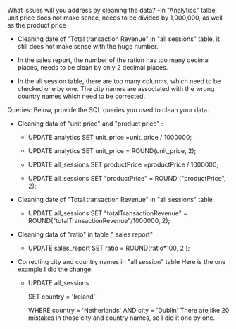 What issues will you address by cleaning the data?
-In "Analytics" talbe, unit price does not make sence, needs to be divided by 1,000,000, as well as the product price

- Cleaning date of "Total transaction Revenue" in "all sessions" table, it still does not make sense with the huge number.

- In the sales report, the number of the ration has too many decimal places, needs to be clean by only 2 decimal places.

- In the all session table, there are too many colunms, which need to be checked one by one. The city names are associated with the wrong country names which need to be corrected.




Queries:
Below, provide the SQL queries you used to clean your data.
- Cleaning data of "unit price" and "product price" :
  * UPDATE analytics
    SET unit_price =unit_price / 1000000;
  * UPDATE analytics
    SET unit_price = ROUND(unit_price, 2);

  * UPDATE all_sessions
    SET productPrice =productPrice / 1000000;
  * UPDATE all_sessions
    SET "productPrice" = ROUND ("productPrice", 2);

- Cleaning date of "Total transaction Revenue" in "all sessions" table
  * UPDATE all_sessions
    SET "totalTransactionRevenue" = ROUND("totalTransactionRevenue"/1000000, 2);     


- Cleaning data of "ratio" in table " sales report"
  * UPDATE sales_report
    SET ratio = ROUND(ratio*100, 2 );

- Correcting city and country names in "all session" table
  Here is the one example I did the change:
  * UPDATE all_sessions

    SET country = 'Ireland'

    WHERE country = 'Netherlands' AND city = 'Dublin'
  There are like 20 mistakes in those city and country names, so I did it one by one.
